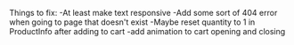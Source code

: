 Things to fix: 
-At least make text responsive
-Add some sort of 404 error when going to page that doesn't exist
-Maybe reset quantity to 1 in ProductInfo after adding to cart
-add animation to cart opening and closing